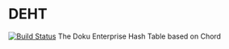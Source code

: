 # DEHT
[![Build Status](https://travis-ci.org/DokuEnterprise/DEHT.svg?branch=master)](https://travis-ci.org/DokuEnterprise/DEHT)
The Doku Enterprise Hash Table based on Chord
